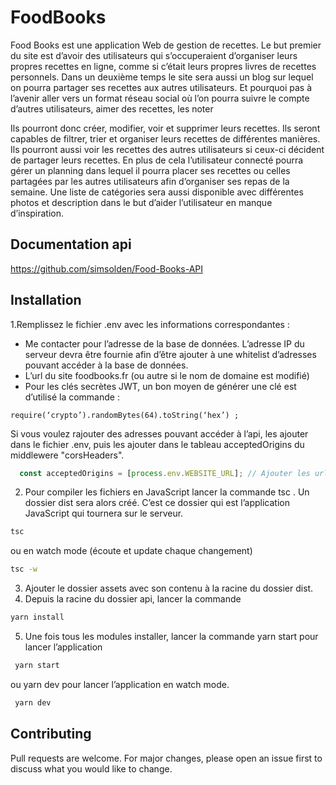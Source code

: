 # FoodBooks

Food Books est une application Web de gestion de recettes. Le but premier du site est d’avoir des utilisateurs qui s’occuperaient d’organiser leurs propres recettes en ligne, comme si c’était leurs propres livres de recettes personnels. Dans un deuxième temps le site sera aussi un blog sur lequel on pourra partager ses recettes aux autres utilisateurs. Et pourquoi pas à l’avenir aller vers un format réseau social où l’on pourra suivre le compte d’autres utilisateurs, aimer des recettes, les noter

Ils pourront donc créer, modifier, voir et supprimer leurs recettes. Ils seront capables de filtrer, trier et organiser leurs recettes de différentes manières. Ils pourront aussi voir les recettes des autres utilisateurs si ceux-ci décident de partager leurs recettes. 
En plus de cela l’utilisateur connecté pourra gérer un planning dans lequel il pourra placer ses recettes ou celles partagées par les autres utilisateurs afin d’organiser ses repas de la semaine. Une liste de catégories sera aussi disponible avec différentes photos et description dans le but d’aider l’utilisateur en manque d’inspiration.

## Documentation api

https://github.com/simsolden/Food-Books-API

## Installation

1.Remplissez le fichier .env avec les informations correspondantes : 
-	Me contacter pour l’adresse de la base de données. L’adresse IP du serveur devra être fournie afin d’être ajouter à une whitelist d’adresses pouvant accéder à la base de données.
-	L’url du site foodbooks.fr (ou autre si le nom de domaine est modifié)
-	Pour les clés secrètes JWT, un bon moyen de générer une clé est d’utilisé la commande :

```
require(‘crypto’).randomBytes(64).toString(‘hex’) ;
```

Si vous voulez rajouter des adresses pouvant accéder à l’api, les ajouter dans le fichier .env, puis les ajouter dans le tableau acceptedOrigins du middlewere "corsHeaders".
```javascript
  const acceptedOrigins = [process.env.WEBSITE_URL]; // Ajouter les urls dans ce tableau
```
2. Pour compiler les fichiers en JavaScript lancer la commande tsc . Un dossier dist sera alors créé. C’est ce dossier qui est l’application JavaScript qui tournera sur le serveur. 
```bash
tsc 
```
ou en watch mode (écoute et update chaque changement)
```bash
tsc -w
```
3. Ajouter le dossier assets avec son contenu à la racine du dossier dist.
4. Depuis la racine du dossier api, lancer la commande 
```bash
yarn install 
```
5. Une fois tous les modules installer, lancer la commande yarn start pour lancer l’application
```bash
 yarn start  
```
 ou yarn dev pour lancer l’application en watch mode.
```bash
 yarn dev  
```

## Contributing
Pull requests are welcome. For major changes, please open an issue first to discuss what you would like to change.
